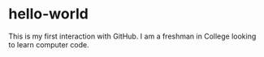 # hello-world
This is my first interaction with GitHub.
I am a freshman in College looking to learn computer code. 
